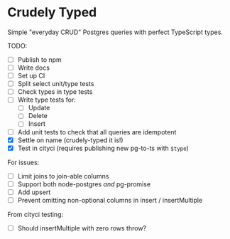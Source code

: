 # Crudely Typed

Simple "everyday CRUD" Postgres queries with perfect TypeScript types.

TODO:

- [ ] Publish to npm
- [ ] Write docs
- [ ] Set up CI
- [ ] Split select unit/type tests
- [ ] Check types in type tests
- [ ] Write type tests for:
  - [ ] Update
  - [ ] Delete
  - [ ] Insert
- [ ] Add unit tests to check that all queries are idempotent
- [x] Settle on name (crudely-typed it is!)
- [x] Test in cityci (requires publishing new pg-to-ts with `$type`)

For issues:

- [ ] Limit joins to join-able columns
- [ ] Support both node-postgres _and_ pg-promise
- [ ] Add upsert
- [ ] Prevent omitting non-optional columns in insert / insertMultiple

From cityci testing:

- [ ] Should insertMultiple with zero rows throw?
